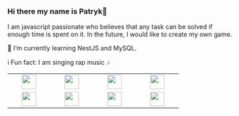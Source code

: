 ### Hi there my name is Patryk👋

I am javascript passionate who believes that any task can be solved if enough time is spent on it. In the future, I would like to create my own game.

:closed_book: I’m currently learning NestJS and MySQL.

:information_source: Fun fact: I am singing rap music :notes: 

<table width="320px">
    <tbody>
        <tr valign="center">
            <td width="80px" align="center">
            <img height="32px" src="https://cdn.jsdelivr.net/gh/devicons/devicon/icons/html5/html5-original.svg">
            </td>
            <td width="80px" align="center">
            <img height="32px" src="https://cdn.jsdelivr.net/gh/devicons/devicon/icons/sass/sass-original.svg" />
            </td>
            <td width="80px" align="center">
            <img height="32px" src="https://cdn.jsdelivr.net/gh/devicons/devicon/icons/typescript/typescript-original.svg">
            </td>
            <td width="80px" align="center">
            <img height="32" src="https://cdn.jsdelivr.net/gh/devicons/devicon/icons/vuejs/vuejs-original.svg">
            </td>
        </tr>
        <tr valign="center">
            <td width="80px" align="center">
            <img height="32px" src="https://cdn.jsdelivr.net/gh/devicons/devicon/icons/nestjs/nestjs-original.svg">
            </td>
            <td width="80px" align="center">
            <img height="32px" src="https://cdn.jsdelivr.net/gh/devicons/devicon/icons/mysql/mysql-plain.svg">
            </td>
            <td width="80px" align="center">
            <img height="32px" src="https://cdn.jsdelivr.net/gh/devicons/devicon/icons/resr/rest-original.svg">
            <td width="80px" align="center">
            <img height="32px" src="https://cdn.jsdelivr.net/gh/devicons/devicon/icons/graphql/graphql-original.svg">
            </td>
        </tr>
    </tbody>
</table>
